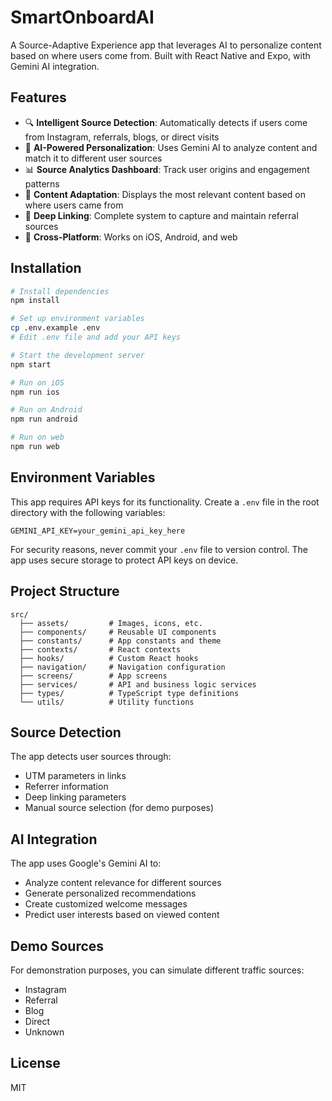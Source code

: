 # SmartOnboardAI

A Source-Adaptive Experience app that leverages AI to personalize content based on where users come from. Built with React Native and Expo, with Gemini AI integration.

## Features

- 🔍 **Intelligent Source Detection**: Automatically detects if users come from Instagram, referrals, blogs, or direct visits
- 🧠 **AI-Powered Personalization**: Uses Gemini AI to analyze content and match it to different user sources
- 📊 **Source Analytics Dashboard**: Track user origins and engagement patterns
- 🎯 **Content Adaptation**: Displays the most relevant content based on where users came from
- 🔄 **Deep Linking**: Complete system to capture and maintain referral sources
- 📱 **Cross-Platform**: Works on iOS, Android, and web

## Installation

```bash
# Install dependencies
npm install

# Set up environment variables
cp .env.example .env
# Edit .env file and add your API keys

# Start the development server
npm start

# Run on iOS
npm run ios

# Run on Android
npm run android

# Run on web
npm run web
```

## Environment Variables

This app requires API keys for its functionality. Create a `.env` file in the root directory with the following variables:

```
GEMINI_API_KEY=your_gemini_api_key_here
```

For security reasons, never commit your `.env` file to version control. The app uses secure storage to protect API keys on device.

## Project Structure

```
src/
  ├── assets/         # Images, icons, etc.
  ├── components/     # Reusable UI components
  ├── constants/      # App constants and theme
  ├── contexts/       # React contexts
  ├── hooks/          # Custom React hooks
  ├── navigation/     # Navigation configuration
  ├── screens/        # App screens
  ├── services/       # API and business logic services
  ├── types/          # TypeScript type definitions
  └── utils/          # Utility functions
```

## Source Detection

The app detects user sources through:

- UTM parameters in links
- Referrer information
- Deep linking parameters
- Manual source selection (for demo purposes)

## AI Integration

The app uses Google's Gemini AI to:

- Analyze content relevance for different sources
- Generate personalized recommendations
- Create customized welcome messages
- Predict user interests based on viewed content

## Demo Sources

For demonstration purposes, you can simulate different traffic sources:

- Instagram
- Referral
- Blog
- Direct
- Unknown

## License

MIT
